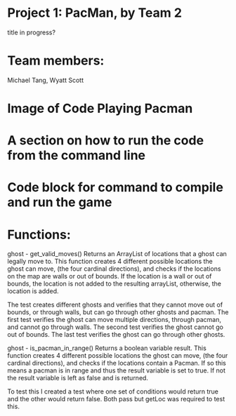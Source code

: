 # Project 1: PacMan, by Team 2
title in progress?

# Team members:
Michael Tang, Wyatt Scott

# Image of Code Playing Pacman

# A section on how to run the code from the command line
# Code block for command to compile and run the game

# Functions:

ghost - get_valid_moves()
Returns an ArrayList of locations that a ghost can legally move to.
This function creates 4 different possible locations the ghost can move, (the four cardinal directions), and checks if the locations on the map are walls or out of bounds. If the location is a wall or out of bounds, the location is not added to the resulting arrayList, otherwise, the location is added.

The test creates different ghosts and verifies that they cannot move out of bounds, or through walls, but can go through other ghosts and pacman. The first test verifies the ghost can move multiple directions, through pacman, and cannot go through walls.
The second test verifies the ghost cannot go out of bounds.
The last test verifies the ghost can go through other ghosts.

ghost - is_pacman_in_range()
Returns a boolean variable result.
This function creates 4 different possible locations the ghost can move, (the four cardinal directions), and checks if the locations contain a Pacman. If so this means a pacman is in range and thus the result variable is set to true. If not the result variable is left as false and is returned.

To test this I created a test where one set of conditions would return true and the other would return false. Both pass but getLoc was required to test this. 

